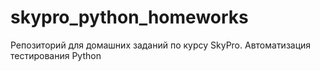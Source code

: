 # skypro_python_homeworks
Репозиторий для домашних заданий по курсу SkyPro. Автоматизация тестирования Python
